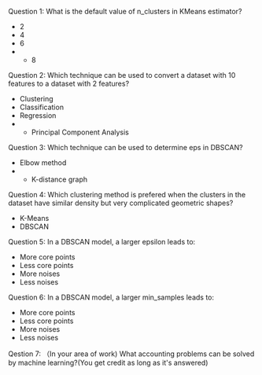 Question 1: What is the default value of n_clusters in KMeans estimator?

- 2
- 4
- 6
- * 8

Question 2: Which technique can be used to convert a dataset with 10 features to a dataset with 2 features?

- Clustering
- Classification
- Regression
- * Principal Component Analysis

Question 3: Which technique can be used to determine eps in DBSCAN?
- Elbow method
- * K-distance graph

Question 4: Which clustering method is prefered when the clusters in the dataset have similar density but very complicated geometric shapes?
- K-Means
- DBSCAN

Question 5: In a DBSCAN model, a larger epsilon leads to:
- More core points
- Less core points
- More noises
- Less noises

Question 6: In a DBSCAN model, a larger min_samples leads to:
- More core points
- Less core points
- More noises
- Less noises

Qestion 7: （In your area of work) What accounting problems can be solved by machine learning?(You get credit as long as it's answered)
